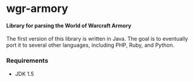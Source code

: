 # wgr-armory #

#### Library for parsing the World of Warcraft Armory ####

The first version of this library is written in Java. The goal is to eventually port it to several other languages,
including PHP, Ruby, and Python. 


### Requirements ###

* JDK 1.5